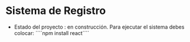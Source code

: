 <h1>Sistema de Registro</h1>

- Estado del proyecto : en construcción.
Para ejecutar el sistema debes colocar:
´´´´npm install react´´´´
